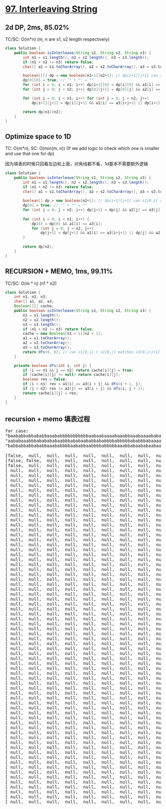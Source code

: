 # [97. Interleaving String](https://leetcode.com/problems/interleaving-string/)

## 2d DP, 2ms, 85.02%
TC/SC: O(m*n) (m, n are s1, s2 length respectively)
```java
class Solution {
    public boolean isInterleave(String s1, String s2, String s3) {
        int n1 = s1.length(), n2 = s2.length(), n3 = s3.length();
        if (n1 + n2 != n3) return false;
        char[] a1 = s1.toCharArray(), a2 = s2.toCharArray(), a3 = s3.toCharArray();

        boolean[][] dp = new boolean[n1+1][n2+1]; // dp[i+1][j+1] can s1[0,i] and s2[0,j] combines to s3[0,i+j+1];
        dp[0][0] = true; // "" + "" = ""
        for (int i = 0; i < n1; i++) dp[i+1][0] = dp[i][0] && a1[i] == a3[i];
        for (int j = 0; j < n2; j++) dp[0][j+1] = dp[0][j] && a2[j] == a3[j];

        for (int i = 0; i < n1; i++) for (int j = 0; j < n2; j++)
            dp[i+1][j+1] = dp[i][j+1] && a1[i] == a3[i+j+1] || dp[i+1][j] && a2[j] == a3[i+j+1];

        return dp[n1][n2];
    }
}
```

## Optimize space to 1D
TC: O(m*n), SC: O(min(m, n)) (If we add logic to check which one is smaller and use that one for dp)

因为填表的时候只回看左边和上面，对角线都不看，1d基本不需要额外逻辑
```java
class Solution {
    public boolean isInterleave(String s1, String s2, String s3) {
        int n1 = s1.length(), n2 = s2.length(), n3 = s3.length();
        if (n1 + n2 != n3) return false;
        char[] a1 = s1.toCharArray(), a2 = s2.toCharArray(), a3 = s3.toCharArray();
        
        boolean[] dp = new boolean[n2+1]; // dp[i+1][j+1] can s1[0,i] and s2[0,j] combines to s3[0,i+j+1];
        dp[0] = true; // "" + "" = ""
        for (int j = 0; j < n2; j++) dp[j+1] = dp[j] && a2[j] == a3[j];
        
        for (int i = 0; i < n1; i++) {
            dp[0] = dp[0] && a1[i] == a3[i];
            for (int j = 0; j < n2; j++)
                dp[j+1] = dp[j+1] && a1[i] == a3[i+j+1] || dp[j] && a2[j] == a3[i+j+1];
        }
        
        return dp[n2];
    }
}
```

## RECURSION + MEMO, 1ms, 99.11%
TC/SC: O(m * n) (n1 * n2)

```java
class Solution {
    int n1, n2, n3;
    char[] a1, a2, a3;
    Boolean[][] cache;
    public boolean isInterleave(String s1, String s2, String s3) {
        n1 = s1.length();
        n2 = s2.length();
        n3 = s3.length();
        if (n1 + n2 != n3) return false;
        cache = new Boolean[n1 + 1][n2 + 1];
        a1 = s1.toCharArray();
        a2 = s2.toCharArray();
        a3 = s3.toCharArray();
        return dfs(0, 0); // can s1[0,i] + s2[0,j] matches s3[0,i+j+1]
    }

    private boolean dfs(int i, int j) {
        if (i == n1 && j == n2) return cache[i][j] = true;
        if (cache[i][j] != null) return cache[i][j];
        boolean res = false;
        if (i < n1) res = a1[i] == a3[i + j] && dfs(i + 1, j);
        if (j < n2) res |= a2[j] == a3[i + j] && dfs(i, j + 1);
        return cache[i][j] = res;
    }
}
```
## recursion + memo 填表过程
<pre>
for case:
"baababbabbababbaaababbbbbbbbbbbaabaabaaaabaaabbaaabaaaababaabaaabaabbbbaabbaabaabbbbabbbababbaaaabab"
"aababaaabbbababababaabbbababaababbababbbbabbbbbababbbabaaaaabaaabbabbaaabbababbaaaababaababbbbabbbbb"
"babbabbabbababbaaababbbbaababbaabbbbabbbbbaaabbabaababaabaaabaabbbaaaabbabbaaaaabbabbaabaaaabbbbababbbababbabaabababbababaaaaaabbababaaabbaabbbbaaaaabbbaaabbbabbbbaaabaababbaabababbbbababbaaabbbabbbab"

[false,  null,  null,  null,  null,  null,  null,  null,  null,  null,  null,  null,  null,  null,  null,  null,  null,  null,  null,  null,  null,  null,  null,  null,  null,  null,  null,  null,  null,  null,  null,  null,  null,  null,  null,  null,  null,  null,  null,  null,  null,  null,  null,  null,  null,  null,  null,  null,  null,  null,  null,  null,  null,  null,  null,  null,  null,  null,  null,  null,  null,  null,  null,  null,  null,  null,  null,  null,  null,  null,  null,  null,  null,  null,  null,  null,  null,  null,  null,  null,  null,  null,  null,  null,  null,  null,  null,  null,  null,  null,  null,  null,  null,  null,  null,  null,  null,  null,  null,  null,  null]
[false, false,  null,  null,  null,  null,  null,  null,  null,  null,  null,  null,  null,  null,  null,  null,  null,  null,  null,  null,  null,  null,  null,  null,  null,  null,  null,  null,  null,  null,  null,  null,  null,  null,  null,  null,  null,  null,  null,  null,  null,  null,  null,  null,  null,  null,  null,  null,  null,  null,  null,  null,  null,  null,  null,  null,  null,  null,  null,  null,  null,  null,  null,  null,  null,  null,  null,  null,  null,  null,  null,  null,  null,  null,  null,  null,  null,  null,  null,  null,  null,  null,  null,  null,  null,  null,  null,  null,  null,  null,  null,  null,  null,  null,  null,  null,  null,  null,  null,  null,  null]
[false,  null,  null,  null,  null,  null,  null,  null,  null,  null,  null,  null,  null,  null,  null,  null,  null,  null,  null,  null,  null,  null,  null,  null,  null,  null,  null,  null,  null,  null,  null,  null,  null,  null,  null,  null,  null,  null,  null,  null,  null,  null,  null,  null,  null,  null,  null,  null,  null,  null,  null,  null,  null,  null,  null,  null,  null,  null,  null,  null,  null,  null,  null,  null,  null,  null,  null,  null,  null,  null,  null,  null,  null,  null,  null,  null,  null,  null,  null,  null,  null,  null,  null,  null,  null,  null,  null,  null,  null,  null,  null,  null,  null,  null,  null,  null,  null,  null,  null,  null,  null]
[ null,  null,  null,  null,  null,  null,  null,  null,  null,  null,  null,  null,  null,  null,  null,  null,  null,  null,  null,  null,  null,  null,  null,  null,  null,  null,  null,  null,  null,  null,  null,  null,  null,  null,  null,  null,  null,  null,  null,  null,  null,  null,  null,  null,  null,  null,  null,  null,  null,  null,  null,  null,  null,  null,  null,  null,  null,  null,  null,  null,  null,  null,  null,  null,  null,  null,  null,  null,  null,  null,  null,  null,  null,  null,  null,  null,  null,  null,  null,  null,  null,  null,  null,  null,  null,  null,  null,  null,  null,  null,  null,  null,  null,  null,  null,  null,  null,  null,  null,  null,  null]
[ null,  null,  null,  null,  null,  null,  null,  null,  null,  null,  null,  null,  null,  null,  null,  null,  null,  null,  null,  null,  null,  null,  null,  null,  null,  null,  null,  null,  null,  null,  null,  null,  null,  null,  null,  null,  null,  null,  null,  null,  null,  null,  null,  null,  null,  null,  null,  null,  null,  null,  null,  null,  null,  null,  null,  null,  null,  null,  null,  null,  null,  null,  null,  null,  null,  null,  null,  null,  null,  null,  null,  null,  null,  null,  null,  null,  null,  null,  null,  null,  null,  null,  null,  null,  null,  null,  null,  null,  null,  null,  null,  null,  null,  null,  null,  null,  null,  null,  null,  null,  null]
[ null,  null,  null,  null,  null,  null,  null,  null,  null,  null,  null,  null,  null,  null,  null,  null,  null,  null,  null,  null,  null,  null,  null,  null,  null,  null,  null,  null,  null,  null,  null,  null,  null,  null,  null,  null,  null,  null,  null,  null,  null,  null,  null,  null,  null,  null,  null,  null,  null,  null,  null,  null,  null,  null,  null,  null,  null,  null,  null,  null,  null,  null,  null,  null,  null,  null,  null,  null,  null,  null,  null,  null,  null,  null,  null,  null,  null,  null,  null,  null,  null,  null,  null,  null,  null,  null,  null,  null,  null,  null,  null,  null,  null,  null,  null,  null,  null,  null,  null,  null,  null]
[ null,  null,  null,  null,  null,  null,  null,  null,  null,  null,  null,  null,  null,  null,  null,  null,  null,  null,  null,  null,  null,  null,  null,  null,  null,  null,  null,  null,  null,  null,  null,  null,  null,  null,  null,  null,  null,  null,  null,  null,  null,  null,  null,  null,  null,  null,  null,  null,  null,  null,  null,  null,  null,  null,  null,  null,  null,  null,  null,  null,  null,  null,  null,  null,  null,  null,  null,  null,  null,  null,  null,  null,  null,  null,  null,  null,  null,  null,  null,  null,  null,  null,  null,  null,  null,  null,  null,  null,  null,  null,  null,  null,  null,  null,  null,  null,  null,  null,  null,  null,  null]
[ null,  null,  null,  null,  null,  null,  null,  null,  null,  null,  null,  null,  null,  null,  null,  null,  null,  null,  null,  null,  null,  null,  null,  null,  null,  null,  null,  null,  null,  null,  null,  null,  null,  null,  null,  null,  null,  null,  null,  null,  null,  null,  null,  null,  null,  null,  null,  null,  null,  null,  null,  null,  null,  null,  null,  null,  null,  null,  null,  null,  null,  null,  null,  null,  null,  null,  null,  null,  null,  null,  null,  null,  null,  null,  null,  null,  null,  null,  null,  null,  null,  null,  null,  null,  null,  null,  null,  null,  null,  null,  null,  null,  null,  null,  null,  null,  null,  null,  null,  null,  null]
[ null,  null,  null,  null,  null,  null,  null,  null,  null,  null,  null,  null,  null,  null,  null,  null,  null,  null,  null,  null,  null,  null,  null,  null,  null,  null,  null,  null,  null,  null,  null,  null,  null,  null,  null,  null,  null,  null,  null,  null,  null,  null,  null,  null,  null,  null,  null,  null,  null,  null,  null,  null,  null,  null,  null,  null,  null,  null,  null,  null,  null,  null,  null,  null,  null,  null,  null,  null,  null,  null,  null,  null,  null,  null,  null,  null,  null,  null,  null,  null,  null,  null,  null,  null,  null,  null,  null,  null,  null,  null,  null,  null,  null,  null,  null,  null,  null,  null,  null,  null,  null]
[ null,  null,  null,  null,  null,  null,  null,  null,  null,  null,  null,  null,  null,  null,  null,  null,  null,  null,  null,  null,  null,  null,  null,  null,  null,  null,  null,  null,  null,  null,  null,  null,  null,  null,  null,  null,  null,  null,  null,  null,  null,  null,  null,  null,  null,  null,  null,  null,  null,  null,  null,  null,  null,  null,  null,  null,  null,  null,  null,  null,  null,  null,  null,  null,  null,  null,  null,  null,  null,  null,  null,  null,  null,  null,  null,  null,  null,  null,  null,  null,  null,  null,  null,  null,  null,  null,  null,  null,  null,  null,  null,  null,  null,  null,  null,  null,  null,  null,  null,  null,  null]
[ null,  null,  null,  null,  null,  null,  null,  null,  null,  null,  null,  null,  null,  null,  null,  null,  null,  null,  null,  null,  null,  null,  null,  null,  null,  null,  null,  null,  null,  null,  null,  null,  null,  null,  null,  null,  null,  null,  null,  null,  null,  null,  null,  null,  null,  null,  null,  null,  null,  null,  null,  null,  null,  null,  null,  null,  null,  null,  null,  null,  null,  null,  null,  null,  null,  null,  null,  null,  null,  null,  null,  null,  null,  null,  null,  null,  null,  null,  null,  null,  null,  null,  null,  null,  null,  null,  null,  null,  null,  null,  null,  null,  null,  null,  null,  null,  null,  null,  null,  null,  null]
[ null,  null,  null,  null,  null,  null,  null,  null,  null,  null,  null,  null,  null,  null,  null,  null,  null,  null,  null,  null,  null,  null,  null,  null,  null,  null,  null,  null,  null,  null,  null,  null,  null,  null,  null,  null,  null,  null,  null,  null,  null,  null,  null,  null,  null,  null,  null,  null,  null,  null,  null,  null,  null,  null,  null,  null,  null,  null,  null,  null,  null,  null,  null,  null,  null,  null,  null,  null,  null,  null,  null,  null,  null,  null,  null,  null,  null,  null,  null,  null,  null,  null,  null,  null,  null,  null,  null,  null,  null,  null,  null,  null,  null,  null,  null,  null,  null,  null,  null,  null,  null]
[ null,  null,  null,  null,  null,  null,  null,  null,  null,  null,  null,  null,  null,  null,  null,  null,  null,  null,  null,  null,  null,  null,  null,  null,  null,  null,  null,  null,  null,  null,  null,  null,  null,  null,  null,  null,  null,  null,  null,  null,  null,  null,  null,  null,  null,  null,  null,  null,  null,  null,  null,  null,  null,  null,  null,  null,  null,  null,  null,  null,  null,  null,  null,  null,  null,  null,  null,  null,  null,  null,  null,  null,  null,  null,  null,  null,  null,  null,  null,  null,  null,  null,  null,  null,  null,  null,  null,  null,  null,  null,  null,  null,  null,  null,  null,  null,  null,  null,  null,  null,  null]
[ null,  null,  null,  null,  null,  null,  null,  null,  null,  null,  null,  null,  null,  null,  null,  null,  null,  null,  null,  null,  null,  null,  null,  null,  null,  null,  null,  null,  null,  null,  null,  null,  null,  null,  null,  null,  null,  null,  null,  null,  null,  null,  null,  null,  null,  null,  null,  null,  null,  null,  null,  null,  null,  null,  null,  null,  null,  null,  null,  null,  null,  null,  null,  null,  null,  null,  null,  null,  null,  null,  null,  null,  null,  null,  null,  null,  null,  null,  null,  null,  null,  null,  null,  null,  null,  null,  null,  null,  null,  null,  null,  null,  null,  null,  null,  null,  null,  null,  null,  null,  null]
[ null,  null,  null,  null,  null,  null,  null,  null,  null,  null,  null,  null,  null,  null,  null,  null,  null,  null,  null,  null,  null,  null,  null,  null,  null,  null,  null,  null,  null,  null,  null,  null,  null,  null,  null,  null,  null,  null,  null,  null,  null,  null,  null,  null,  null,  null,  null,  null,  null,  null,  null,  null,  null,  null,  null,  null,  null,  null,  null,  null,  null,  null,  null,  null,  null,  null,  null,  null,  null,  null,  null,  null,  null,  null,  null,  null,  null,  null,  null,  null,  null,  null,  null,  null,  null,  null,  null,  null,  null,  null,  null,  null,  null,  null,  null,  null,  null,  null,  null,  null,  null]
[ null,  null,  null,  null,  null,  null,  null,  null,  null,  null,  null,  null,  null,  null,  null,  null,  null,  null,  null,  null,  null,  null,  null,  null,  null,  null,  null,  null,  null,  null,  null,  null,  null,  null,  null,  null,  null,  null,  null,  null,  null,  null,  null,  null,  null,  null,  null,  null,  null,  null,  null,  null,  null,  null,  null,  null,  null,  null,  null,  null,  null,  null,  null,  null,  null,  null,  null,  null,  null,  null,  null,  null,  null,  null,  null,  null,  null,  null,  null,  null,  null,  null,  null,  null,  null,  null,  null,  null,  null,  null,  null,  null,  null,  null,  null,  null,  null,  null,  null,  null,  null]
[ null,  null,  null,  null,  null,  null,  null,  null,  null,  null,  null,  null,  null,  null,  null,  null,  null,  null,  null,  null,  null,  null,  null,  null,  null,  null,  null,  null,  null,  null,  null,  null,  null,  null,  null,  null,  null,  null,  null,  null,  null,  null,  null,  null,  null,  null,  null,  null,  null,  null,  null,  null,  null,  null,  null,  null,  null,  null,  null,  null,  null,  null,  null,  null,  null,  null,  null,  null,  null,  null,  null,  null,  null,  null,  null,  null,  null,  null,  null,  null,  null,  null,  null,  null,  null,  null,  null,  null,  null,  null,  null,  null,  null,  null,  null,  null,  null,  null,  null,  null,  null]
[ null,  null,  null,  null,  null,  null,  null,  null,  null,  null,  null,  null,  null,  null,  null,  null,  null,  null,  null,  null,  null,  null,  null,  null,  null,  null,  null,  null,  null,  null,  null,  null,  null,  null,  null,  null,  null,  null,  null,  null,  null,  null,  null,  null,  null,  null,  null,  null,  null,  null,  null,  null,  null,  null,  null,  null,  null,  null,  null,  null,  null,  null,  null,  null,  null,  null,  null,  null,  null,  null,  null,  null,  null,  null,  null,  null,  null,  null,  null,  null,  null,  null,  null,  null,  null,  null,  null,  null,  null,  null,  null,  null,  null,  null,  null,  null,  null,  null,  null,  null,  null]
[ null,  null,  null,  null,  null,  null,  null,  null,  null,  null,  null,  null,  null,  null,  null,  null,  null,  null,  null,  null,  null,  null,  null,  null,  null,  null,  null,  null,  null,  null,  null,  null,  null,  null,  null,  null,  null,  null,  null,  null,  null,  null,  null,  null,  null,  null,  null,  null,  null,  null,  null,  null,  null,  null,  null,  null,  null,  null,  null,  null,  null,  null,  null,  null,  null,  null,  null,  null,  null,  null,  null,  null,  null,  null,  null,  null,  null,  null,  null,  null,  null,  null,  null,  null,  null,  null,  null,  null,  null,  null,  null,  null,  null,  null,  null,  null,  null,  null,  null,  null,  null]
[ null,  null,  null,  null,  null,  null,  null,  null,  null,  null,  null,  null,  null,  null,  null,  null,  null,  null,  null,  null,  null,  null,  null,  null,  null,  null,  null,  null,  null,  null,  null,  null,  null,  null,  null,  null,  null,  null,  null,  null,  null,  null,  null,  null,  null,  null,  null,  null,  null,  null,  null,  null,  null,  null,  null,  null,  null,  null,  null,  null,  null,  null,  null,  null,  null,  null,  null,  null,  null,  null,  null,  null,  null,  null,  null,  null,  null,  null,  null,  null,  null,  null,  null,  null,  null,  null,  null,  null,  null,  null,  null,  null,  null,  null,  null,  null,  null,  null,  null,  null,  null]
[ null,  null,  null,  null,  null,  null,  null,  null,  null,  null,  null,  null,  null,  null,  null,  null,  null,  null,  null,  null,  null,  null,  null,  null,  null,  null,  null,  null,  null,  null,  null,  null,  null,  null,  null,  null,  null,  null,  null,  null,  null,  null,  null,  null,  null,  null,  null,  null,  null,  null,  null,  null,  null,  null,  null,  null,  null,  null,  null,  null,  null,  null,  null,  null,  null,  null,  null,  null,  null,  null,  null,  null,  null,  null,  null,  null,  null,  null,  null,  null,  null,  null,  null,  null,  null,  null,  null,  null,  null,  null,  null,  null,  null,  null,  null,  null,  null,  null,  null,  null,  null]
[ null,  null,  null,  null,  null,  null,  null,  null,  null,  null,  null,  null,  null,  null,  null,  null,  null,  null,  null,  null,  null,  null,  null,  null,  null,  null,  null,  null,  null,  null,  null,  null,  null,  null,  null,  null,  null,  null,  null,  null,  null,  null,  null,  null,  null,  null,  null,  null,  null,  null,  null,  null,  null,  null,  null,  null,  null,  null,  null,  null,  null,  null,  null,  null,  null,  null,  null,  null,  null,  null,  null,  null,  null,  null,  null,  null,  null,  null,  null,  null,  null,  null,  null,  null,  null,  null,  null,  null,  null,  null,  null,  null,  null,  null,  null,  null,  null,  null,  null,  null,  null]
[ null,  null,  null,  null,  null,  null,  null,  null,  null,  null,  null,  null,  null,  null,  null,  null,  null,  null,  null,  null,  null,  null,  null,  null,  null,  null,  null,  null,  null,  null,  null,  null,  null,  null,  null,  null,  null,  null,  null,  null,  null,  null,  null,  null,  null,  null,  null,  null,  null,  null,  null,  null,  null,  null,  null,  null,  null,  null,  null,  null,  null,  null,  null,  null,  null,  null,  null,  null,  null,  null,  null,  null,  null,  null,  null,  null,  null,  null,  null,  null,  null,  null,  null,  null,  null,  null,  null,  null,  null,  null,  null,  null,  null,  null,  null,  null,  null,  null,  null,  null,  null]
[ null,  null,  null,  null,  null,  null,  null,  null,  null,  null,  null,  null,  null,  null,  null,  null,  null,  null,  null,  null,  null,  null,  null,  null,  null,  null,  null,  null,  null,  null,  null,  null,  null,  null,  null,  null,  null,  null,  null,  null,  null,  null,  null,  null,  null,  null,  null,  null,  null,  null,  null,  null,  null,  null,  null,  null,  null,  null,  null,  null,  null,  null,  null,  null,  null,  null,  null,  null,  null,  null,  null,  null,  null,  null,  null,  null,  null,  null,  null,  null,  null,  null,  null,  null,  null,  null,  null,  null,  null,  null,  null,  null,  null,  null,  null,  null,  null,  null,  null,  null,  null]
[ null,  null,  null,  null,  null,  null,  null,  null,  null,  null,  null,  null,  null,  null,  null,  null,  null,  null,  null,  null,  null,  null,  null,  null,  null,  null,  null,  null,  null,  null,  null,  null,  null,  null,  null,  null,  null,  null,  null,  null,  null,  null,  null,  null,  null,  null,  null,  null,  null,  null,  null,  null,  null,  null,  null,  null,  null,  null,  null,  null,  null,  null,  null,  null,  null,  null,  null,  null,  null,  null,  null,  null,  null,  null,  null,  null,  null,  null,  null,  null,  null,  null,  null,  null,  null,  null,  null,  null,  null,  null,  null,  null,  null,  null,  null,  null,  null,  null,  null,  null,  null]
[ null,  null,  null,  null,  null,  null,  null,  null,  null,  null,  null,  null,  null,  null,  null,  null,  null,  null,  null,  null,  null,  null,  null,  null,  null,  null,  null,  null,  null,  null,  null,  null,  null,  null,  null,  null,  null,  null,  null,  null,  null,  null,  null,  null,  null,  null,  null,  null,  null,  null,  null,  null,  null,  null,  null,  null,  null,  null,  null,  null,  null,  null,  null,  null,  null,  null,  null,  null,  null,  null,  null,  null,  null,  null,  null,  null,  null,  null,  null,  null,  null,  null,  null,  null,  null,  null,  null,  null,  null,  null,  null,  null,  null,  null,  null,  null,  null,  null,  null,  null,  null]
[ null,  null,  null,  null,  null,  null,  null,  null,  null,  null,  null,  null,  null,  null,  null,  null,  null,  null,  null,  null,  null,  null,  null,  null,  null,  null,  null,  null,  null,  null,  null,  null,  null,  null,  null,  null,  null,  null,  null,  null,  null,  null,  null,  null,  null,  null,  null,  null,  null,  null,  null,  null,  null,  null,  null,  null,  null,  null,  null,  null,  null,  null,  null,  null,  null,  null,  null,  null,  null,  null,  null,  null,  null,  null,  null,  null,  null,  null,  null,  null,  null,  null,  null,  null,  null,  null,  null,  null,  null,  null,  null,  null,  null,  null,  null,  null,  null,  null,  null,  null,  null]
[ null,  null,  null,  null,  null,  null,  null,  null,  null,  null,  null,  null,  null,  null,  null,  null,  null,  null,  null,  null,  null,  null,  null,  null,  null,  null,  null,  null,  null,  null,  null,  null,  null,  null,  null,  null,  null,  null,  null,  null,  null,  null,  null,  null,  null,  null,  null,  null,  null,  null,  null,  null,  null,  null,  null,  null,  null,  null,  null,  null,  null,  null,  null,  null,  null,  null,  null,  null,  null,  null,  null,  null,  null,  null,  null,  null,  null,  null,  null,  null,  null,  null,  null,  null,  null,  null,  null,  null,  null,  null,  null,  null,  null,  null,  null,  null,  null,  null,  null,  null,  null]
[ null,  null,  null,  null,  null,  null,  null,  null,  null,  null,  null,  null,  null,  null,  null,  null,  null,  null,  null,  null,  null,  null,  null,  null,  null,  null,  null,  null,  null,  null,  null,  null,  null,  null,  null,  null,  null,  null,  null,  null,  null,  null,  null,  null,  null,  null,  null,  null,  null,  null,  null,  null,  null,  null,  null,  null,  null,  null,  null,  null,  null,  null,  null,  null,  null,  null,  null,  null,  null,  null,  null,  null,  null,  null,  null,  null,  null,  null,  null,  null,  null,  null,  null,  null,  null,  null,  null,  null,  null,  null,  null,  null,  null,  null,  null,  null,  null,  null,  null,  null,  null]
[ null,  null,  null,  null,  null,  null,  null,  null,  null,  null,  null,  null,  null,  null,  null,  null,  null,  null,  null,  null,  null,  null,  null,  null,  null,  null,  null,  null,  null,  null,  null,  null,  null,  null,  null,  null,  null,  null,  null,  null,  null,  null,  null,  null,  null,  null,  null,  null,  null,  null,  null,  null,  null,  null,  null,  null,  null,  null,  null,  null,  null,  null,  null,  null,  null,  null,  null,  null,  null,  null,  null,  null,  null,  null,  null,  null,  null,  null,  null,  null,  null,  null,  null,  null,  null,  null,  null,  null,  null,  null,  null,  null,  null,  null,  null,  null,  null,  null,  null,  null,  null]
[ null,  null,  null,  null,  null,  null,  null,  null,  null,  null,  null,  null,  null,  null,  null,  null,  null,  null,  null,  null,  null,  null,  null,  null,  null,  null,  null,  null,  null,  null,  null,  null,  null,  null,  null,  null,  null,  null,  null,  null,  null,  null,  null,  null,  null,  null,  null,  null,  null,  null,  null,  null,  null,  null,  null,  null,  null,  null,  null,  null,  null,  null,  null,  null,  null,  null,  null,  null,  null,  null,  null,  null,  null,  null,  null,  null,  null,  null,  null,  null,  null,  null,  null,  null,  null,  null,  null,  null,  null,  null,  null,  null,  null,  null,  null,  null,  null,  null,  null,  null,  null]
[ null,  null,  null,  null,  null,  null,  null,  null,  null,  null,  null,  null,  null,  null,  null,  null,  null,  null,  null,  null,  null,  null,  null,  null,  null,  null,  null,  null,  null,  null,  null,  null,  null,  null,  null,  null,  null,  null,  null,  null,  null,  null,  null,  null,  null,  null,  null,  null,  null,  null,  null,  null,  null,  null,  null,  null,  null,  null,  null,  null,  null,  null,  null,  null,  null,  null,  null,  null,  null,  null,  null,  null,  null,  null,  null,  null,  null,  null,  null,  null,  null,  null,  null,  null,  null,  null,  null,  null,  null,  null,  null,  null,  null,  null,  null,  null,  null,  null,  null,  null,  null]
[ null,  null,  null,  null,  null,  null,  null,  null,  null,  null,  null,  null,  null,  null,  null,  null,  null,  null,  null,  null,  null,  null,  null,  null,  null,  null,  null,  null,  null,  null,  null,  null,  null,  null,  null,  null,  null,  null,  null,  null,  null,  null,  null,  null,  null,  null,  null,  null,  null,  null,  null,  null,  null,  null,  null,  null,  null,  null,  null,  null,  null,  null,  null,  null,  null,  null,  null,  null,  null,  null,  null,  null,  null,  null,  null,  null,  null,  null,  null,  null,  null,  null,  null,  null,  null,  null,  null,  null,  null,  null,  null,  null,  null,  null,  null,  null,  null,  null,  null,  null,  null]
[ null,  null,  null,  null,  null,  null,  null,  null,  null,  null,  null,  null,  null,  null,  null,  null,  null,  null,  null,  null,  null,  null,  null,  null,  null,  null,  null,  null,  null,  null,  null,  null,  null,  null,  null,  null,  null,  null,  null,  null,  null,  null,  null,  null,  null,  null,  null,  null,  null,  null,  null,  null,  null,  null,  null,  null,  null,  null,  null,  null,  null,  null,  null,  null,  null,  null,  null,  null,  null,  null,  null,  null,  null,  null,  null,  null,  null,  null,  null,  null,  null,  null,  null,  null,  null,  null,  null,  null,  null,  null,  null,  null,  null,  null,  null,  null,  null,  null,  null,  null,  null]
[ null,  null,  null,  null,  null,  null,  null,  null,  null,  null,  null,  null,  null,  null,  null,  null,  null,  null,  null,  null,  null,  null,  null,  null,  null,  null,  null,  null,  null,  null,  null,  null,  null,  null,  null,  null,  null,  null,  null,  null,  null,  null,  null,  null,  null,  null,  null,  null,  null,  null,  null,  null,  null,  null,  null,  null,  null,  null,  null,  null,  null,  null,  null,  null,  null,  null,  null,  null,  null,  null,  null,  null,  null,  null,  null,  null,  null,  null,  null,  null,  null,  null,  null,  null,  null,  null,  null,  null,  null,  null,  null,  null,  null,  null,  null,  null,  null,  null,  null,  null,  null]
[ null,  null,  null,  null,  null,  null,  null,  null,  null,  null,  null,  null,  null,  null,  null,  null,  null,  null,  null,  null,  null,  null,  null,  null,  null,  null,  null,  null,  null,  null,  null,  null,  null,  null,  null,  null,  null,  null,  null,  null,  null,  null,  null,  null,  null,  null,  null,  null,  null,  null,  null,  null,  null,  null,  null,  null,  null,  null,  null,  null,  null,  null,  null,  null,  null,  null,  null,  null,  null,  null,  null,  null,  null,  null,  null,  null,  null,  null,  null,  null,  null,  null,  null,  null,  null,  null,  null,  null,  null,  null,  null,  null,  null,  null,  null,  null,  null,  null,  null,  null,  null]
[ null,  null,  null,  null,  null,  null,  null,  null,  null,  null,  null,  null,  null,  null,  null,  null,  null,  null,  null,  null,  null,  null,  null,  null,  null,  null,  null,  null,  null,  null,  null,  null,  null,  null,  null,  null,  null,  null,  null,  null,  null,  null,  null,  null,  null,  null,  null,  null,  null,  null,  null,  null,  null,  null,  null,  null,  null,  null,  null,  null,  null,  null,  null,  null,  null,  null,  null,  null,  null,  null,  null,  null,  null,  null,  null,  null,  null,  null,  null,  null,  null,  null,  null,  null,  null,  null,  null,  null,  null,  null,  null,  null,  null,  null,  null,  null,  null,  null,  null,  null,  null]
[ null,  null,  null,  null,  null,  null,  null,  null,  null,  null,  null,  null,  null,  null,  null,  null,  null,  null,  null,  null,  null,  null,  null,  null,  null,  null,  null,  null,  null,  null,  null,  null,  null,  null,  null,  null,  null,  null,  null,  null,  null,  null,  null,  null,  null,  null,  null,  null,  null,  null,  null,  null,  null,  null,  null,  null,  null,  null,  null,  null,  null,  null,  null,  null,  null,  null,  null,  null,  null,  null,  null,  null,  null,  null,  null,  null,  null,  null,  null,  null,  null,  null,  null,  null,  null,  null,  null,  null,  null,  null,  null,  null,  null,  null,  null,  null,  null,  null,  null,  null,  null]
[ null,  null,  null,  null,  null,  null,  null,  null,  null,  null,  null,  null,  null,  null,  null,  null,  null,  null,  null,  null,  null,  null,  null,  null,  null,  null,  null,  null,  null,  null,  null,  null,  null,  null,  null,  null,  null,  null,  null,  null,  null,  null,  null,  null,  null,  null,  null,  null,  null,  null,  null,  null,  null,  null,  null,  null,  null,  null,  null,  null,  null,  null,  null,  null,  null,  null,  null,  null,  null,  null,  null,  null,  null,  null,  null,  null,  null,  null,  null,  null,  null,  null,  null,  null,  null,  null,  null,  null,  null,  null,  null,  null,  null,  null,  null,  null,  null,  null,  null,  null,  null]
[ null,  null,  null,  null,  null,  null,  null,  null,  null,  null,  null,  null,  null,  null,  null,  null,  null,  null,  null,  null,  null,  null,  null,  null,  null,  null,  null,  null,  null,  null,  null,  null,  null,  null,  null,  null,  null,  null,  null,  null,  null,  null,  null,  null,  null,  null,  null,  null,  null,  null,  null,  null,  null,  null,  null,  null,  null,  null,  null,  null,  null,  null,  null,  null,  null,  null,  null,  null,  null,  null,  null,  null,  null,  null,  null,  null,  null,  null,  null,  null,  null,  null,  null,  null,  null,  null,  null,  null,  null,  null,  null,  null,  null,  null,  null,  null,  null,  null,  null,  null,  null]
[ null,  null,  null,  null,  null,  null,  null,  null,  null,  null,  null,  null,  null,  null,  null,  null,  null,  null,  null,  null,  null,  null,  null,  null,  null,  null,  null,  null,  null,  null,  null,  null,  null,  null,  null,  null,  null,  null,  null,  null,  null,  null,  null,  null,  null,  null,  null,  null,  null,  null,  null,  null,  null,  null,  null,  null,  null,  null,  null,  null,  null,  null,  null,  null,  null,  null,  null,  null,  null,  null,  null,  null,  null,  null,  null,  null,  null,  null,  null,  null,  null,  null,  null,  null,  null,  null,  null,  null,  null,  null,  null,  null,  null,  null,  null,  null,  null,  null,  null,  null,  null]
[ null,  null,  null,  null,  null,  null,  null,  null,  null,  null,  null,  null,  null,  null,  null,  null,  null,  null,  null,  null,  null,  null,  null,  null,  null,  null,  null,  null,  null,  null,  null,  null,  null,  null,  null,  null,  null,  null,  null,  null,  null,  null,  null,  null,  null,  null,  null,  null,  null,  null,  null,  null,  null,  null,  null,  null,  null,  null,  null,  null,  null,  null,  null,  null,  null,  null,  null,  null,  null,  null,  null,  null,  null,  null,  null,  null,  null,  null,  null,  null,  null,  null,  null,  null,  null,  null,  null,  null,  null,  null,  null,  null,  null,  null,  null,  null,  null,  null,  null,  null,  null]
[ null,  null,  null,  null,  null,  null,  null,  null,  null,  null,  null,  null,  null,  null,  null,  null,  null,  null,  null,  null,  null,  null,  null,  null,  null,  null,  null,  null,  null,  null,  null,  null,  null,  null,  null,  null,  null,  null,  null,  null,  null,  null,  null,  null,  null,  null,  null,  null,  null,  null,  null,  null,  null,  null,  null,  null,  null,  null,  null,  null,  null,  null,  null,  null,  null,  null,  null,  null,  null,  null,  null,  null,  null,  null,  null,  null,  null,  null,  null,  null,  null,  null,  null,  null,  null,  null,  null,  null,  null,  null,  null,  null,  null,  null,  null,  null,  null,  null,  null,  null,  null]
[ null,  null,  null,  null,  null,  null,  null,  null,  null,  null,  null,  null,  null,  null,  null,  null,  null,  null,  null,  null,  null,  null,  null,  null,  null,  null,  null,  null,  null,  null,  null,  null,  null,  null,  null,  null,  null,  null,  null,  null,  null,  null,  null,  null,  null,  null,  null,  null,  null,  null,  null,  null,  null,  null,  null,  null,  null,  null,  null,  null,  null,  null,  null,  null,  null,  null,  null,  null,  null,  null,  null,  null,  null,  null,  null,  null,  null,  null,  null,  null,  null,  null,  null,  null,  null,  null,  null,  null,  null,  null,  null,  null,  null,  null,  null,  null,  null,  null,  null,  null,  null]
[ null,  null,  null,  null,  null,  null,  null,  null,  null,  null,  null,  null,  null,  null,  null,  null,  null,  null,  null,  null,  null,  null,  null,  null,  null,  null,  null,  null,  null,  null,  null,  null,  null,  null,  null,  null,  null,  null,  null,  null,  null,  null,  null,  null,  null,  null,  null,  null,  null,  null,  null,  null,  null,  null,  null,  null,  null,  null,  null,  null,  null,  null,  null,  null,  null,  null,  null,  null,  null,  null,  null,  null,  null,  null,  null,  null,  null,  null,  null,  null,  null,  null,  null,  null,  null,  null,  null,  null,  null,  null,  null,  null,  null,  null,  null,  null,  null,  null,  null,  null,  null]
[ null,  null,  null,  null,  null,  null,  null,  null,  null,  null,  null,  null,  null,  null,  null,  null,  null,  null,  null,  null,  null,  null,  null,  null,  null,  null,  null,  null,  null,  null,  null,  null,  null,  null,  null,  null,  null,  null,  null,  null,  null,  null,  null,  null,  null,  null,  null,  null,  null,  null,  null,  null,  null,  null,  null,  null,  null,  null,  null,  null,  null,  null,  null,  null,  null,  null,  null,  null,  null,  null,  null,  null,  null,  null,  null,  null,  null,  null,  null,  null,  null,  null,  null,  null,  null,  null,  null,  null,  null,  null,  null,  null,  null,  null,  null,  null,  null,  null,  null,  null,  null]
[ null,  null,  null,  null,  null,  null,  null,  null,  null,  null,  null,  null,  null,  null,  null,  null,  null,  null,  null,  null,  null,  null,  null,  null,  null,  null,  null,  null,  null,  null,  null,  null,  null,  null,  null,  null,  null,  null,  null,  null,  null,  null,  null,  null,  null,  null,  null,  null,  null,  null,  null,  null,  null,  null,  null,  null,  null,  null,  null,  null,  null,  null,  null,  null,  null,  null,  null,  null,  null,  null,  null,  null,  null,  null,  null,  null,  null,  null,  null,  null,  null,  null,  null,  null,  null,  null,  null,  null,  null,  null,  null,  null,  null,  null,  null,  null,  null,  null,  null,  null,  null]
[ null,  null,  null,  null,  null,  null,  null,  null,  null,  null,  null,  null,  null,  null,  null,  null,  null,  null,  null,  null,  null,  null,  null,  null,  null,  null,  null,  null,  null,  null,  null,  null,  null,  null,  null,  null,  null,  null,  null,  null,  null,  null,  null,  null,  null,  null,  null,  null,  null,  null,  null,  null,  null,  null,  null,  null,  null,  null,  null,  null,  null,  null,  null,  null,  null,  null,  null,  null,  null,  null,  null,  null,  null,  null,  null,  null,  null,  null,  null,  null,  null,  null,  null,  null,  null,  null,  null,  null,  null,  null,  null,  null,  null,  null,  null,  null,  null,  null,  null,  null,  null]
[ null,  null,  null,  null,  null,  null,  null,  null,  null,  null,  null,  null,  null,  null,  null,  null,  null,  null,  null,  null,  null,  null,  null,  null,  null,  null,  null,  null,  null,  null,  null,  null,  null,  null,  null,  null,  null,  null,  null,  null,  null,  null,  null,  null,  null,  null,  null,  null,  null,  null,  null,  null,  null,  null,  null,  null,  null,  null,  null,  null,  null,  null,  null,  null,  null,  null,  null,  null,  null,  null,  null,  null,  null,  null,  null,  null,  null,  null,  null,  null,  null,  null,  null,  null,  null,  null,  null,  null,  null,  null,  null,  null,  null,  null,  null,  null,  null,  null,  null,  null,  null]
[ null,  null,  null,  null,  null,  null,  null,  null,  null,  null,  null,  null,  null,  null,  null,  null,  null,  null,  null,  null,  null,  null,  null,  null,  null,  null,  null,  null,  null,  null,  null,  null,  null,  null,  null,  null,  null,  null,  null,  null,  null,  null,  null,  null,  null,  null,  null,  null,  null,  null,  null,  null,  null,  null,  null,  null,  null,  null,  null,  null,  null,  null,  null,  null,  null,  null,  null,  null,  null,  null,  null,  null,  null,  null,  null,  null,  null,  null,  null,  null,  null,  null,  null,  null,  null,  null,  null,  null,  null,  null,  null,  null,  null,  null,  null,  null,  null,  null,  null,  null,  null]
[ null,  null,  null,  null,  null,  null,  null,  null,  null,  null,  null,  null,  null,  null,  null,  null,  null,  null,  null,  null,  null,  null,  null,  null,  null,  null,  null,  null,  null,  null,  null,  null,  null,  null,  null,  null,  null,  null,  null,  null,  null,  null,  null,  null,  null,  null,  null,  null,  null,  null,  null,  null,  null,  null,  null,  null,  null,  null,  null,  null,  null,  null,  null,  null,  null,  null,  null,  null,  null,  null,  null,  null,  null,  null,  null,  null,  null,  null,  null,  null,  null,  null,  null,  null,  null,  null,  null,  null,  null,  null,  null,  null,  null,  null,  null,  null,  null,  null,  null,  null,  null]
[ null,  null,  null,  null,  null,  null,  null,  null,  null,  null,  null,  null,  null,  null,  null,  null,  null,  null,  null,  null,  null,  null,  null,  null,  null,  null,  null,  null,  null,  null,  null,  null,  null,  null,  null,  null,  null,  null,  null,  null,  null,  null,  null,  null,  null,  null,  null,  null,  null,  null,  null,  null,  null,  null,  null,  null,  null,  null,  null,  null,  null,  null,  null,  null,  null,  null,  null,  null,  null,  null,  null,  null,  null,  null,  null,  null,  null,  null,  null,  null,  null,  null,  null,  null,  null,  null,  null,  null,  null,  null,  null,  null,  null,  null,  null,  null,  null,  null,  null,  null,  null]
[ null,  null,  null,  null,  null,  null,  null,  null,  null,  null,  null,  null,  null,  null,  null,  null,  null,  null,  null,  null,  null,  null,  null,  null,  null,  null,  null,  null,  null,  null,  null,  null,  null,  null,  null,  null,  null,  null,  null,  null,  null,  null,  null,  null,  null,  null,  null,  null,  null,  null,  null,  null,  null,  null,  null,  null,  null,  null,  null,  null,  null,  null,  null,  null,  null,  null,  null,  null,  null,  null,  null,  null,  null,  null,  null,  null,  null,  null,  null,  null,  null,  null,  null,  null,  null,  null,  null,  null,  null,  null,  null,  null,  null,  null,  null,  null,  null,  null,  null,  null,  null]
[ null,  null,  null,  null,  null,  null,  null,  null,  null,  null,  null,  null,  null,  null,  null,  null,  null,  null,  null,  null,  null,  null,  null,  null,  null,  null,  null,  null,  null,  null,  null,  null,  null,  null,  null,  null,  null,  null,  null,  null,  null,  null,  null,  null,  null,  null,  null,  null,  null,  null,  null,  null,  null,  null,  null,  null,  null,  null,  null,  null,  null,  null,  null,  null,  null,  null,  null,  null,  null,  null,  null,  null,  null,  null,  null,  null,  null,  null,  null,  null,  null,  null,  null,  null,  null,  null,  null,  null,  null,  null,  null,  null,  null,  null,  null,  null,  null,  null,  null,  null,  null]
[ null,  null,  null,  null,  null,  null,  null,  null,  null,  null,  null,  null,  null,  null,  null,  null,  null,  null,  null,  null,  null,  null,  null,  null,  null,  null,  null,  null,  null,  null,  null,  null,  null,  null,  null,  null,  null,  null,  null,  null,  null,  null,  null,  null,  null,  null,  null,  null,  null,  null,  null,  null,  null,  null,  null,  null,  null,  null,  null,  null,  null,  null,  null,  null,  null,  null,  null,  null,  null,  null,  null,  null,  null,  null,  null,  null,  null,  null,  null,  null,  null,  null,  null,  null,  null,  null,  null,  null,  null,  null,  null,  null,  null,  null,  null,  null,  null,  null,  null,  null,  null]
[ null,  null,  null,  null,  null,  null,  null,  null,  null,  null,  null,  null,  null,  null,  null,  null,  null,  null,  null,  null,  null,  null,  null,  null,  null,  null,  null,  null,  null,  null,  null,  null,  null,  null,  null,  null,  null,  null,  null,  null,  null,  null,  null,  null,  null,  null,  null,  null,  null,  null,  null,  null,  null,  null,  null,  null,  null,  null,  null,  null,  null,  null,  null,  null,  null,  null,  null,  null,  null,  null,  null,  null,  null,  null,  null,  null,  null,  null,  null,  null,  null,  null,  null,  null,  null,  null,  null,  null,  null,  null,  null,  null,  null,  null,  null,  null,  null,  null,  null,  null,  null]
[ null,  null,  null,  null,  null,  null,  null,  null,  null,  null,  null,  null,  null,  null,  null,  null,  null,  null,  null,  null,  null,  null,  null,  null,  null,  null,  null,  null,  null,  null,  null,  null,  null,  null,  null,  null,  null,  null,  null,  null,  null,  null,  null,  null,  null,  null,  null,  null,  null,  null,  null,  null,  null,  null,  null,  null,  null,  null,  null,  null,  null,  null,  null,  null,  null,  null,  null,  null,  null,  null,  null,  null,  null,  null,  null,  null,  null,  null,  null,  null,  null,  null,  null,  null,  null,  null,  null,  null,  null,  null,  null,  null,  null,  null,  null,  null,  null,  null,  null,  null,  null]
[ null,  null,  null,  null,  null,  null,  null,  null,  null,  null,  null,  null,  null,  null,  null,  null,  null,  null,  null,  null,  null,  null,  null,  null,  null,  null,  null,  null,  null,  null,  null,  null,  null,  null,  null,  null,  null,  null,  null,  null,  null,  null,  null,  null,  null,  null,  null,  null,  null,  null,  null,  null,  null,  null,  null,  null,  null,  null,  null,  null,  null,  null,  null,  null,  null,  null,  null,  null,  null,  null,  null,  null,  null,  null,  null,  null,  null,  null,  null,  null,  null,  null,  null,  null,  null,  null,  null,  null,  null,  null,  null,  null,  null,  null,  null,  null,  null,  null,  null,  null,  null]
[ null,  null,  null,  null,  null,  null,  null,  null,  null,  null,  null,  null,  null,  null,  null,  null,  null,  null,  null,  null,  null,  null,  null,  null,  null,  null,  null,  null,  null,  null,  null,  null,  null,  null,  null,  null,  null,  null,  null,  null,  null,  null,  null,  null,  null,  null,  null,  null,  null,  null,  null,  null,  null,  null,  null,  null,  null,  null,  null,  null,  null,  null,  null,  null,  null,  null,  null,  null,  null,  null,  null,  null,  null,  null,  null,  null,  null,  null,  null,  null,  null,  null,  null,  null,  null,  null,  null,  null,  null,  null,  null,  null,  null,  null,  null,  null,  null,  null,  null,  null,  null]
[ null,  null,  null,  null,  null,  null,  null,  null,  null,  null,  null,  null,  null,  null,  null,  null,  null,  null,  null,  null,  null,  null,  null,  null,  null,  null,  null,  null,  null,  null,  null,  null,  null,  null,  null,  null,  null,  null,  null,  null,  null,  null,  null,  null,  null,  null,  null,  null,  null,  null,  null,  null,  null,  null,  null,  null,  null,  null,  null,  null,  null,  null,  null,  null,  null,  null,  null,  null,  null,  null,  null,  null,  null,  null,  null,  null,  null,  null,  null,  null,  null,  null,  null,  null,  null,  null,  null,  null,  null,  null,  null,  null,  null,  null,  null,  null,  null,  null,  null,  null,  null]
[ null,  null,  null,  null,  null,  null,  null,  null,  null,  null,  null,  null,  null,  null,  null,  null,  null,  null,  null,  null,  null,  null,  null,  null,  null,  null,  null,  null,  null,  null,  null,  null,  null,  null,  null,  null,  null,  null,  null,  null,  null,  null,  null,  null,  null,  null,  null,  null,  null,  null,  null,  null,  null,  null,  null,  null,  null,  null,  null,  null,  null,  null,  null,  null,  null,  null,  null,  null,  null,  null,  null,  null,  null,  null,  null,  null,  null,  null,  null,  null,  null,  null,  null,  null,  null,  null,  null,  null,  null,  null,  null,  null,  null,  null,  null,  null,  null,  null,  null,  null,  null]
[ null,  null,  null,  null,  null,  null,  null,  null,  null,  null,  null,  null,  null,  null,  null,  null,  null,  null,  null,  null,  null,  null,  null,  null,  null,  null,  null,  null,  null,  null,  null,  null,  null,  null,  null,  null,  null,  null,  null,  null,  null,  null,  null,  null,  null,  null,  null,  null,  null,  null,  null,  null,  null,  null,  null,  null,  null,  null,  null,  null,  null,  null,  null,  null,  null,  null,  null,  null,  null,  null,  null,  null,  null,  null,  null,  null,  null,  null,  null,  null,  null,  null,  null,  null,  null,  null,  null,  null,  null,  null,  null,  null,  null,  null,  null,  null,  null,  null,  null,  null,  null]
[ null,  null,  null,  null,  null,  null,  null,  null,  null,  null,  null,  null,  null,  null,  null,  null,  null,  null,  null,  null,  null,  null,  null,  null,  null,  null,  null,  null,  null,  null,  null,  null,  null,  null,  null,  null,  null,  null,  null,  null,  null,  null,  null,  null,  null,  null,  null,  null,  null,  null,  null,  null,  null,  null,  null,  null,  null,  null,  null,  null,  null,  null,  null,  null,  null,  null,  null,  null,  null,  null,  null,  null,  null,  null,  null,  null,  null,  null,  null,  null,  null,  null,  null,  null,  null,  null,  null,  null,  null,  null,  null,  null,  null,  null,  null,  null,  null,  null,  null,  null,  null]
[ null,  null,  null,  null,  null,  null,  null,  null,  null,  null,  null,  null,  null,  null,  null,  null,  null,  null,  null,  null,  null,  null,  null,  null,  null,  null,  null,  null,  null,  null,  null,  null,  null,  null,  null,  null,  null,  null,  null,  null,  null,  null,  null,  null,  null,  null,  null,  null,  null,  null,  null,  null,  null,  null,  null,  null,  null,  null,  null,  null,  null,  null,  null,  null,  null,  null,  null,  null,  null,  null,  null,  null,  null,  null,  null,  null,  null,  null,  null,  null,  null,  null,  null,  null,  null,  null,  null,  null,  null,  null,  null,  null,  null,  null,  null,  null,  null,  null,  null,  null,  null]
[ null,  null,  null,  null,  null,  null,  null,  null,  null,  null,  null,  null,  null,  null,  null,  null,  null,  null,  null,  null,  null,  null,  null,  null,  null,  null,  null,  null,  null,  null,  null,  null,  null,  null,  null,  null,  null,  null,  null,  null,  null,  null,  null,  null,  null,  null,  null,  null,  null,  null,  null,  null,  null,  null,  null,  null,  null,  null,  null,  null,  null,  null,  null,  null,  null,  null,  null,  null,  null,  null,  null,  null,  null,  null,  null,  null,  null,  null,  null,  null,  null,  null,  null,  null,  null,  null,  null,  null,  null,  null,  null,  null,  null,  null,  null,  null,  null,  null,  null,  null,  null]
[ null,  null,  null,  null,  null,  null,  null,  null,  null,  null,  null,  null,  null,  null,  null,  null,  null,  null,  null,  null,  null,  null,  null,  null,  null,  null,  null,  null,  null,  null,  null,  null,  null,  null,  null,  null,  null,  null,  null,  null,  null,  null,  null,  null,  null,  null,  null,  null,  null,  null,  null,  null,  null,  null,  null,  null,  null,  null,  null,  null,  null,  null,  null,  null,  null,  null,  null,  null,  null,  null,  null,  null,  null,  null,  null,  null,  null,  null,  null,  null,  null,  null,  null,  null,  null,  null,  null,  null,  null,  null,  null,  null,  null,  null,  null,  null,  null,  null,  null,  null,  null]
[ null,  null,  null,  null,  null,  null,  null,  null,  null,  null,  null,  null,  null,  null,  null,  null,  null,  null,  null,  null,  null,  null,  null,  null,  null,  null,  null,  null,  null,  null,  null,  null,  null,  null,  null,  null,  null,  null,  null,  null,  null,  null,  null,  null,  null,  null,  null,  null,  null,  null,  null,  null,  null,  null,  null,  null,  null,  null,  null,  null,  null,  null,  null,  null,  null,  null,  null,  null,  null,  null,  null,  null,  null,  null,  null,  null,  null,  null,  null,  null,  null,  null,  null,  null,  null,  null,  null,  null,  null,  null,  null,  null,  null,  null,  null,  null,  null,  null,  null,  null,  null]
[ null,  null,  null,  null,  null,  null,  null,  null,  null,  null,  null,  null,  null,  null,  null,  null,  null,  null,  null,  null,  null,  null,  null,  null,  null,  null,  null,  null,  null,  null,  null,  null,  null,  null,  null,  null,  null,  null,  null,  null,  null,  null,  null,  null,  null,  null,  null,  null,  null,  null,  null,  null,  null,  null,  null,  null,  null,  null,  null,  null,  null,  null,  null,  null,  null,  null,  null,  null,  null,  null,  null,  null,  null,  null,  null,  null,  null,  null,  null,  null,  null,  null,  null,  null,  null,  null,  null,  null,  null,  null,  null,  null,  null,  null,  null,  null,  null,  null,  null,  null,  null]
[ null,  null,  null,  null,  null,  null,  null,  null,  null,  null,  null,  null,  null,  null,  null,  null,  null,  null,  null,  null,  null,  null,  null,  null,  null,  null,  null,  null,  null,  null,  null,  null,  null,  null,  null,  null,  null,  null,  null,  null,  null,  null,  null,  null,  null,  null,  null,  null,  null,  null,  null,  null,  null,  null,  null,  null,  null,  null,  null,  null,  null,  null,  null,  null,  null,  null,  null,  null,  null,  null,  null,  null,  null,  null,  null,  null,  null,  null,  null,  null,  null,  null,  null,  null,  null,  null,  null,  null,  null,  null,  null,  null,  null,  null,  null,  null,  null,  null,  null,  null,  null]
[ null,  null,  null,  null,  null,  null,  null,  null,  null,  null,  null,  null,  null,  null,  null,  null,  null,  null,  null,  null,  null,  null,  null,  null,  null,  null,  null,  null,  null,  null,  null,  null,  null,  null,  null,  null,  null,  null,  null,  null,  null,  null,  null,  null,  null,  null,  null,  null,  null,  null,  null,  null,  null,  null,  null,  null,  null,  null,  null,  null,  null,  null,  null,  null,  null,  null,  null,  null,  null,  null,  null,  null,  null,  null,  null,  null,  null,  null,  null,  null,  null,  null,  null,  null,  null,  null,  null,  null,  null,  null,  null,  null,  null,  null,  null,  null,  null,  null,  null,  null,  null]
[ null,  null,  null,  null,  null,  null,  null,  null,  null,  null,  null,  null,  null,  null,  null,  null,  null,  null,  null,  null,  null,  null,  null,  null,  null,  null,  null,  null,  null,  null,  null,  null,  null,  null,  null,  null,  null,  null,  null,  null,  null,  null,  null,  null,  null,  null,  null,  null,  null,  null,  null,  null,  null,  null,  null,  null,  null,  null,  null,  null,  null,  null,  null... 21509 more chars
</pre>

